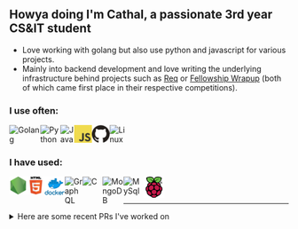 
## Howya doing I'm Cathal, a passionate 3rd year CS&IT student

* Love working with golang but also use python and javascript for various projects.
* Mainly into backend development and love writing the underlying infrastructure behind projects such as [Req](https://github.com/ReqApp/Req) or [Fellowship Wrapup](https://github.com/MLH-Fellowship/FellowshipWrapup) (both of which came first place in their respective competitions). 

### I use often:
<img align="left" alt="Golang" width="56px" src="https://upload.wikimedia.org/wikipedia/commons/thumb/0/05/Go_Logo_Blue.svg/1200px-Go_Logo_Blue.svg.png" />

<img align="left" alt="Python" width="36px" src="https://upload.wikimedia.org/wikipedia/commons/thumb/c/c3/Python-logo-notext.svg/600px-Python-logo-notext.svg.png" />

<img align="left" alt="Java" width="25px" src="https://upload.wikimedia.org/wikipedia/en/thumb/3/30/Java_programming_language_logo.svg/1200px-Java_programming_language_logo.svg.png" />

<img align="left" alt="Javascript" width="32px" src="https://raw.githubusercontent.com/github/explore/80688e429a7d4ef2fca1e82350fe8e3517d3494d/topics/javascript/javascript.png" />

<img align="left" alt="GitHub/git" width="32px" src="https://raw.githubusercontent.com/github/explore/89bdd9644f44d1b12180fd512b95574fe4c54617/topics/github-api/github-api.png" />

<img align="left" alt="Linux" width="32px" src="https://upload.wikimedia.org/wikipedia/commons/thumb/a/af/Tux.png/220px-Tux.png" />

<br />
<br />

### I have used:

<img align="left" alt="NodeJS" width="32px" src="https://raw.githubusercontent.com/github/explore/80688e429a7d4ef2fca1e82350fe8e3517d3494d/topics/nodejs/nodejs.png" />

<img align="left" alt="HTML" width="32px" src="https://raw.githubusercontent.com/github/explore/80688e429a7d4ef2fca1e82350fe8e3517d3494d/topics/html/html.png" />

<img align="left" alt="Docker" width="36px" src="https://raw.githubusercontent.com/github/explore/80688e429a7d4ef2fca1e82350fe8e3517d3494d/topics/docker/docker.png" />

<img align="left" alt="GraphQL" width="32px" src="https://upload.wikimedia.org/wikipedia/commons/thumb/1/17/GraphQL_Logo.svg/1200px-GraphQL_Logo.svg.png" />

<img align="left" alt="C" width="36px" src="https://iamcathal.github.io/svgImages/C.svg" />

<img align="left" alt="MongoDB" width="38px" src="https://iamcathal.github.io/svgImages/mongo.svg" />

<img align="left" alt="MySql" width="36px" src="https://iamcathal.github.io/svgImages/mysql.svg" />

<img align="left" alt="Raspberry Pi" width="38px" src="https://raw.githubusercontent.com/github/explore/80688e429a7d4ef2fca1e82350fe8e3517d3494d/topics/raspberry-pi/raspberry-pi.png" />


<br />
<br />
<hr>

<details><summary> Here are some recent PRs I've worked on </summary>

| | |
| ------------- |:-------------:|
| [Added IntRange min and max preview to --help output](https://github.com/pallets/click/pull/1586)| Merged 🎉 |
| [non-chained group invoked without subcommand invokes result callback](https://github.com/pallets/click/pull/1621)| Merged 🎉 |
| [Fix JSON log formatting](https://github.com/beego/beego/pull/4063)| Open |
##### This readme is auto generated, checkout [the source code](https://github.com/iamcathal/iamcathal/blob/master/main.py)</details>